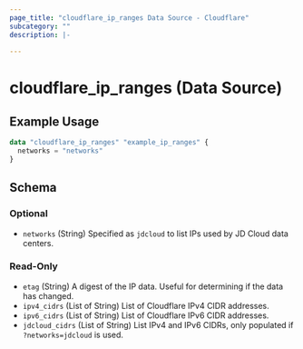 ```yaml
---
page_title: "cloudflare_ip_ranges Data Source - Cloudflare"
subcategory: ""
description: |-
  
---
```


# cloudflare_ip_ranges (Data Source)



## Example Usage

```terraform
data "cloudflare_ip_ranges" "example_ip_ranges" {
  networks = "networks"
}
```

<!-- schema generated by tfplugindocs -->
## Schema

### Optional

- `networks` (String) Specified as `jdcloud` to list IPs used by JD Cloud data centers.

### Read-Only

- `etag` (String) A digest of the IP data. Useful for determining if the data has changed.
- `ipv4_cidrs` (List of String) List of Cloudflare IPv4 CIDR addresses.
- `ipv6_cidrs` (List of String) List of Cloudflare IPv6 CIDR addresses.
- `jdcloud_cidrs` (List of String) List IPv4 and IPv6 CIDRs, only populated if `?networks=jdcloud` is used.


